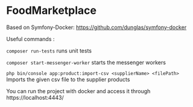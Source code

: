 # FoodMarketplace

Based on Symfony-Docker: https://github.com/dunglas/symfony-docker

Useful commands :

``composer run-tests`` runs unit tests

``composer start-messenger-worker`` starts the messenger workers

``php bin/console app:product:import-csv <supplierName> <filePath>`` Imports the given csv file to the supplier products

You can run the project with docker and access it through https://localhost:4443/
